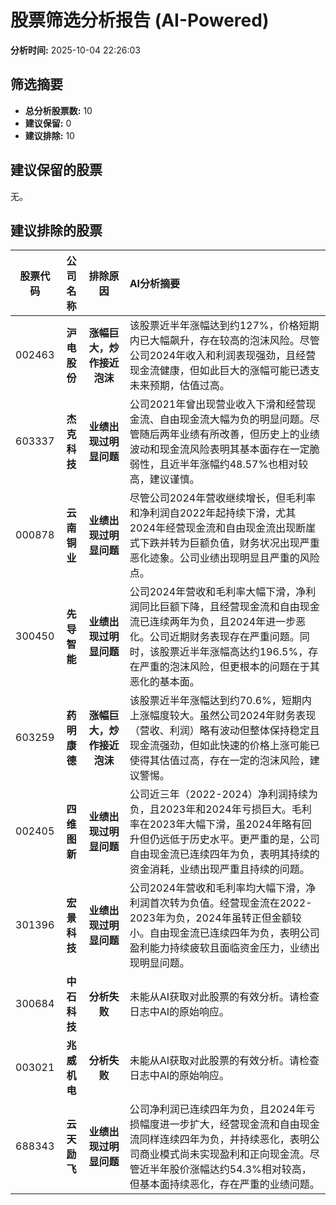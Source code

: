 # 股票筛选分析报告 (AI-Powered)

**分析时间:** 2025-10-04 22:26:03

## 筛选摘要

- **总分析股票数:** 10
- **建议保留:** 0
- **建议排除:** 10

## 建议保留的股票

无。


## 建议排除的股票

| 股票代码 | 公司名称 | 排除原因 | AI分析摘要 |
|:---:|:---:|:---:|:---|
| 002463 | **沪电股份** | **涨幅巨大，炒作接近泡沫** | 该股票近半年涨幅达到约127%，价格短期内已大幅飙升，存在较高的泡沫风险。尽管公司2024年收入和利润表现强劲，且经营现金流健康，但如此巨大的涨幅可能已透支未来预期，估值过高。 |
| 603337 | **杰克科技** | **业绩出现过明显问题** | 公司2021年曾出现营业收入下滑和经营现金流、自由现金流大幅为负的明显问题。尽管随后两年业绩有所改善，但历史上的业绩波动和现金流风险表明其基本面存在一定脆弱性，且近半年涨幅约48.57%也相对较高，建议谨慎。 |
| 000878 | **云南铜业** | **业绩出现过明显问题** | 尽管公司2024年营收继续增长，但毛利率和净利润自2022年起持续下滑，尤其2024年经营现金流和自由现金流出现断崖式下跌并转为巨额负值，财务状况出现严重恶化迹象。公司业绩出现明显且严重的风险点。 |
| 300450 | **先导智能** | **业绩出现过明显问题** | 公司2024年营收和毛利率大幅下滑，净利润同比巨额下降，且经营现金流和自由现金流已连续两年为负，且2024年进一步恶化。公司近期财务表现存在严重问题。同时，该股票近半年涨幅高达约196.5%，存在严重的泡沫风险，但更根本的问题在于其恶化的基本面。 |
| 603259 | **药明康德** | **涨幅巨大，炒作接近泡沫** | 该股票近半年涨幅达到约70.6%，短期内上涨幅度较大。虽然公司2024年财务表现（营收、利润）略有波动但整体保持稳定且现金流强劲，但如此快速的价格上涨可能已使得其估值过高，存在一定的泡沫风险，建议警惕。 |
| 002405 | **四维图新** | **业绩出现过明显问题** | 公司近三年（2022-2024）净利润持续为负，且2023年和2024年亏损巨大。毛利率在2023年大幅下滑，虽2024年略有回升但仍远低于历史水平。更严重的是，公司自由现金流已连续四年为负，表明其持续的资金消耗，业绩出现严重且持续的问题。 |
| 301396 | **宏景科技** | **业绩出现过明显问题** | 公司2024年营收和毛利率均大幅下滑，净利润首次转为负值。经营现金流在2022-2023年为负，2024年虽转正但金额较小。自由现金流已连续四年为负，表明公司盈利能力持续疲软且面临资金压力，业绩出现明显问题。 |
| 300684 | **中石科技** | **分析失败** | 未能从AI获取对此股票的有效分析。请检查日志中AI的原始响应。 |
| 003021 | **兆威机电** | **分析失败** | 未能从AI获取对此股票的有效分析。请检查日志中AI的原始响应。 |
| 688343 | **云天励飞** | **业绩出现过明显问题** | 公司净利润已连续四年为负，且2024年亏损幅度进一步扩大，经营现金流和自由现金流同样连续四年为负，并持续恶化，表明公司商业模式尚未实现盈利和正向现金流。尽管近半年股价涨幅达约54.3%相对较高，但基本面持续恶化，存在严重的业绩问题。 |
